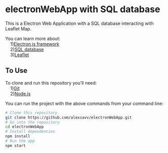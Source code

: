 # electronWebApp with SQL database

This is a Electron Web Application with a SQL database interacting with Leaflet Map.

You can learn more about: <br/>
  &nbsp;&nbsp;&nbsp; 1)[Electron.js framework ](https://electronjs.org/docs/latest/tutorial/quick-start) <br/>
  &nbsp;&nbsp;&nbsp; 2)[SQL database](https://www.w3schools.com/sql/sql_intro.asp) <br/>
  &nbsp;&nbsp;&nbsp; 3)[Leaflet](https://leafletjs.com/SlavaUkraini/examples/quick-start/) <br/>
   
## To Use

To clone and run this repository you'll need: <br/>
  &nbsp;&nbsp;&nbsp; 1)[Git](https://git-scm.com) <br/>
  &nbsp;&nbsp;&nbsp; 2)[Node.js](https://nodejs.org/en/download/)
  
You can run the project with the above commands from your command line:

```bash
# Clone this repository
git clone https://github.com/alexsavv/electronWebApp.git
# Go into the repository
cd electronWebApp
# Install dependencies
npm install
# Run the app
npm start
